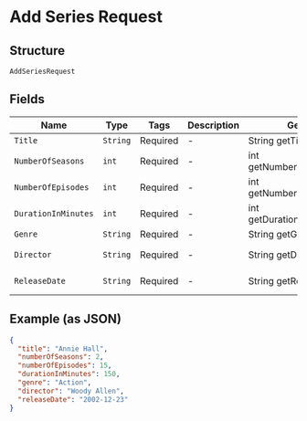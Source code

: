 
# Add Series Request

## Structure

`AddSeriesRequest`

## Fields

| Name | Type | Tags | Description | Getter | Setter |
|  --- | --- | --- | --- | --- | --- |
| `Title` | `String` | Required | - | String getTitle() | setTitle(String title) |
| `NumberOfSeasons` | `int` | Required | - | int getNumberOfSeasons() | setNumberOfSeasons(int numberOfSeasons) |
| `NumberOfEpisodes` | `int` | Required | - | int getNumberOfEpisodes() | setNumberOfEpisodes(int numberOfEpisodes) |
| `DurationInMinutes` | `int` | Required | - | int getDurationInMinutes() | setDurationInMinutes(int durationInMinutes) |
| `Genre` | `String` | Required | - | String getGenre() | setGenre(String genre) |
| `Director` | `String` | Required | - | String getDirector() | setDirector(String director) |
| `ReleaseDate` | `String` | Required | - | String getReleaseDate() | setReleaseDate(String releaseDate) |

## Example (as JSON)

```json
{
  "title": "Annie Hall",
  "numberOfSeasons": 2,
  "numberOfEpisodes": 15,
  "durationInMinutes": 150,
  "genre": "Action",
  "director": "Woody Allen",
  "releaseDate": "2002-12-23"
}
```

